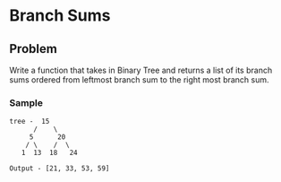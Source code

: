 # Branch Sums

## Problem
Write a function that takes in Binary Tree and returns a list of its branch sums ordered from leftmost branch sum to the right most branch sum.

### Sample
```
tree -  15
      /    \
     5      20
    / \    /  \
   1  13  18   24

Output - [21, 33, 53, 59]
```